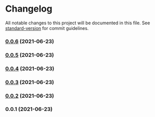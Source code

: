 # Changelog

All notable changes to this project will be documented in this file. See [standard-version](https://github.com/conventional-changelog/standard-version) for commit guidelines.

### [0.0.6](https://github.com/JackMarksThomas/nuxt-lazy-scripts/compare/v0.0.5...v0.0.6) (2021-06-23)

### [0.0.5](https://github.com/JackMarksThomas/nuxt-lazy-scripts/compare/v0.0.4...v0.0.5) (2021-06-23)

### [0.0.4](https://github.com/JackMarksThomas/nuxt-lazy-scripts/compare/v0.0.3...v0.0.4) (2021-06-23)

### [0.0.3](https://github.com/JackMarksThomas/nuxt-lazy-scripts/compare/v0.0.2...v0.0.3) (2021-06-23)

### [0.0.2](https://github.com/JackMarksThomas/nuxt-lazy-scripts/compare/v0.0.1...v0.0.2) (2021-06-23)

### 0.0.1 (2021-06-23)
